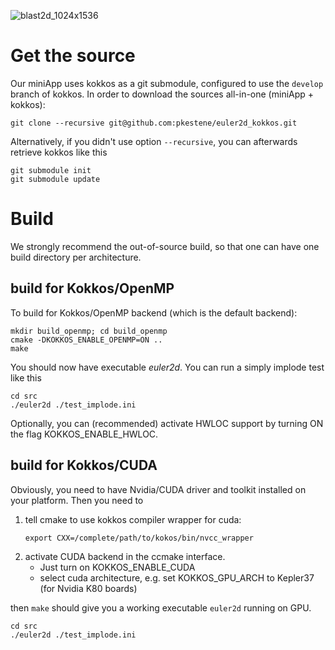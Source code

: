 ![blast2d_1024x1536](https://github.com/pkestene/euler2d_kokkos/blob/master/blast2d.gif)

# Get the source

Our miniApp uses kokkos as a git submodule, configured to use the `develop` branch of kokkos.
In order to download the sources all-in-one (miniApp + kokkos):

```shell
git clone --recursive git@github.com:pkestene/euler2d_kokkos.git
```

Alternatively, if you didn't use option `--recursive`, you can afterwards retrieve kokkos like this
```shell
git submodule init
git submodule update
```

# Build

We strongly recommend the out-of-source build, so that one can have one build directory per architecture.

## build for Kokkos/OpenMP

To build for Kokkos/OpenMP backend (which is the default backend):
```shell
mkdir build_openmp; cd build_openmp
cmake -DKOKKOS_ENABLE_OPENMP=ON ..
make
```

You should now have executable *euler2d*. You can run a simply implode test like this
```shell
cd src
./euler2d ./test_implode.ini
```

Optionally, you can (recommended) activate HWLOC support by turning ON the flag KOKKOS_ENABLE_HWLOC.


## build for Kokkos/CUDA

Obviously, you need to have Nvidia/CUDA driver and toolkit installed on your platform.
Then you need to
 1. tell cmake to use kokkos compiler wrapper for cuda:
    ```shell
    export CXX=/complete/path/to/kokos/bin/nvcc_wrapper
    ```
 2. activate CUDA backend in the ccmake interface. 
    * Just turn on KOKKOS_ENABLE_CUDA 
    * select cuda architecture, e.g. set KOKKOS_GPU_ARCH to Kepler37 (for Nvidia K80 boards)

then `make` should give you a working executable `euler2d` running on GPU.

```shell
cd src
./euler2d ./test_implode.ini
```


